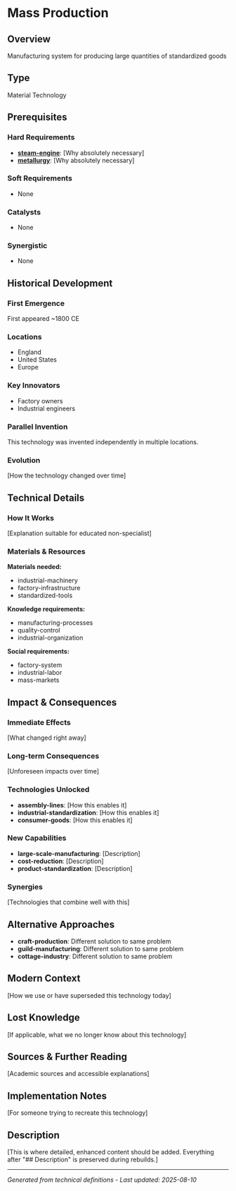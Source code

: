 # Mass Production

## Overview
Manufacturing system for producing large quantities of standardized goods

## Type
Material Technology

## Prerequisites

### Hard Requirements
- **[steam-engine](../steam-engine/README.md)**: [Why absolutely necessary]
- **[metallurgy](../metallurgy/README.md)**: [Why absolutely necessary]

### Soft Requirements
- None

### Catalysts
- None

### Synergistic
- None

## Historical Development

### First Emergence
First appeared ~1800 CE

### Locations
- England
- United States
- Europe

### Key Innovators
- Factory owners
- Industrial engineers

### Parallel Invention
This technology was invented independently in multiple locations.

### Evolution
[How the technology changed over time]

## Technical Details

### How It Works
[Explanation suitable for educated non-specialist]

### Materials & Resources
**Materials needed:**
- industrial-machinery
- factory-infrastructure
- standardized-tools


**Knowledge requirements:**
- manufacturing-processes
- quality-control
- industrial-organization


**Social requirements:**
- factory-system
- industrial-labor
- mass-markets

## Impact & Consequences

### Immediate Effects
[What changed right away]

### Long-term Consequences
[Unforeseen impacts over time]

### Technologies Unlocked
- **assembly-lines**: [How this enables it]
- **industrial-standardization**: [How this enables it]
- **consumer-goods**: [How this enables it]

### New Capabilities
- **large-scale-manufacturing**: [Description]
- **cost-reduction**: [Description]
- **product-standardization**: [Description]

### Synergies
[Technologies that combine well with this]

## Alternative Approaches
- **craft-production**: Different solution to same problem
- **guild-manufacturing**: Different solution to same problem
- **cottage-industry**: Different solution to same problem

## Modern Context
[How we use or have superseded this technology today]

## Lost Knowledge
[If applicable, what we no longer know about this technology]

## Sources & Further Reading
[Academic sources and accessible explanations]

## Implementation Notes
[For someone trying to recreate this technology]

## Description







[This is where detailed, enhanced content should be added. Everything after "## Description" is preserved during rebuilds.]

---
*Generated from technical definitions - Last updated: 2025-08-10*

